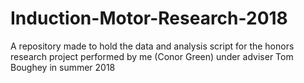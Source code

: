 # Induction-Motor-Research-2018
A repository made to hold the data and analysis script for the honors research project performed by me (Conor Green) under adviser Tom Boughey in summer 2018
